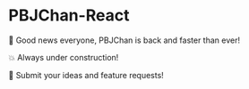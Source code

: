 # PBJChan-React

🥳 Good news everyone, PBJChan is back and faster than ever!

💥 Always under construction!

🤔 Submit your ideas and feature requests!
